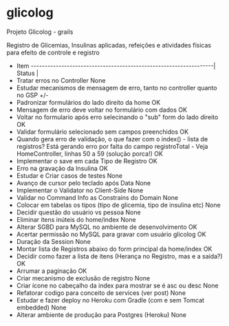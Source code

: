 # glicolog
Projeto Glicolog - grails

Registro de Glicemias, Insulinas aplicadas, refeições e atividades físicas para efeito de controle e registro


* Item ------------------------------------------------------------------| Status |
* Tratar erros no Controller                                                None
* Estudar mecanismos de mensagem de erro, tanto no controller quanto no GSP +/-
* Padronizar formulários do lado direito da home                            OK
* Mensagem de erro deve voltar no formulário com dados                      OK
* Voltar no formulario após erro selecinando o "sub" form do lado direito   OK
* Validar formulário selecionado sem campos preenchidos                     OK
* Quando gera erro de validação, o que fazer com o index() - lista de registros? Está gerando erro por falta do campo registroTotal - Veja HomeController, linhas 50 a 59 (solução porca!)                                                                                                   OK
* Implementar o save em cada Tipo de Registro                               OK
* Erro na gravação da Insulina                                              OK
* Estudar e Criar casos de testes                                           None
* Avanço de cursor pelo teclado após Data                                   None
* Implementar o Validator no Client-Side                                    None
* Validar no Command Info as Constrains do Domain                           None
* Colocar em tabelas os tipos (tipo de glicemia, tipo de insulina etc)      None
* Decidir questão do usuário vs pessoa                                      None
* Eliminar itens inúteis do home/index                                      None
* Alterar SGBD para MySQL no ambiente de desenvolvimento                    OK
* Acertar permissão no MySQL para gravar com usuário glicolog               OK
* Duração da Session                                                        None
* Montar lista de Registros abaixo do form principal da home/index          OK
* Decidir como fazer a lista de itens (Herança no Registro, mas e a saída?) OK
* Arrumar a paginação                                                       OK
* Criar mecanismo de exclusão de registro                                   None
* Criar ícone no cabeçalho da index para mostrar se é asc ou desc           None
* Refatorar codigo para conceito de services (ver post)                     None
* Estudar e fazer deploy no Heroku com Gradle (com e sem Tomcat embedded)   None
* Alterar ambiente de produção para Postgres (Heroku)                       None